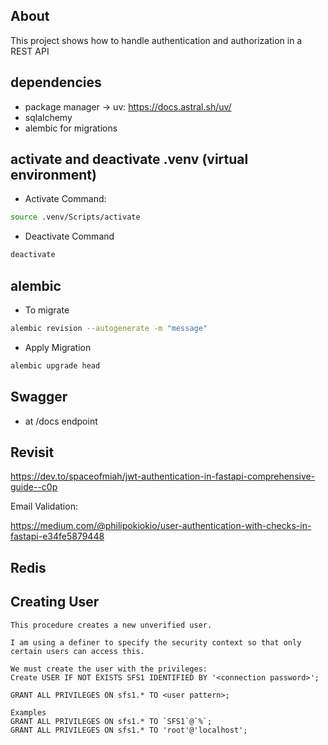 ## About
This project shows how to handle authentication and authorization in a REST API

## dependencies
- package manager -> uv: https://docs.astral.sh/uv/
- sqlalchemy
- alembic for migrations


## activate and deactivate .venv (virtual environment)

- Activate Command:
```bash
source .venv/Scripts/activate
```
- Deactivate Command
```bash
deactivate
```

## alembic

- To migrate
```bash
alembic revision --autogenerate -m "message"
```

- Apply Migration
```bash
alembic upgrade head
```

## Swagger
- at /docs endpoint


## Revisit
https://dev.to/spaceofmiah/jwt-authentication-in-fastapi-comprehensive-guide--c0p 

Email Validation:

https://medium.com/@philipokiokio/user-authentication-with-checks-in-fastapi-e34fe5879448

## Redis



## Creating User
    This procedure creates a new unverified user.

    I am using a definer to specify the security context so that only certain users can access this.

    We must create the user with the privileges:
    Create USER IF NOT EXISTS SFS1 IDENTIFIED BY '<connection password>';

    GRANT ALL PRIVILEGES ON sfs1.* TO <user pattern>;

    Examples
    GRANT ALL PRIVILEGES ON sfs1.* TO `SFS1`@`%`;
    GRANT ALL PRIVILEGES ON sfs1.* TO 'root'@'localhost';
